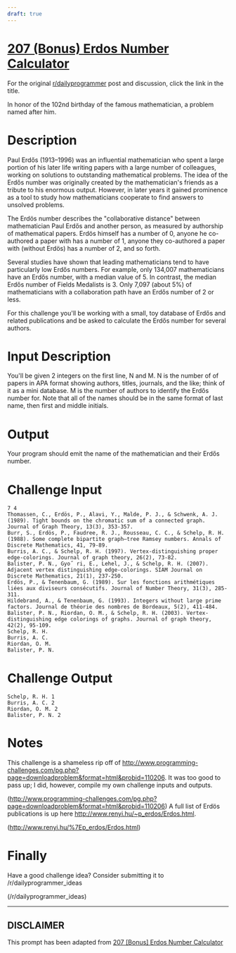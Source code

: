 ```yaml
---
draft: true
---
```


# [207 (Bonus) Erdos Number Calculator](https://www.reddit.com/r/dailyprogrammer/comments/30bquq/20150326_challenge_207_bonus_erdos_number/)

For the original [r/dailyprogrammer](https://www.reddit.com/r/dailyprogrammer/) post and discussion, click the link in the title.

In honor of the 102nd birthday of the famous mathematician, a problem named after him. 

# Description
Paul Erdős (1913–1996) was an influential mathematician who spent a large portion of his later life writing papers with a large number of colleagues, working on solutions to outstanding mathematical problems. The idea of the Erdős number was originally created by the mathematician's friends as a tribute to his enormous output. However, in later years it gained prominence as a tool to study how mathematicians cooperate to find answers to unsolved problems. 

The Erdös number describes the "collaborative distance" between mathematician Paul Erdős and another person, as measured by authorship of mathematical papers. Erdös himself has a number of 0, anyone he co-authored a paper with has a number of 1, anyone they co-authored a paper with (without Erdös) has a number of 2, and so forth. 

Several studies have shown that leading mathematicians tend to have particularly low Erdős numbers. For example, only 134,007 mathematicians have an Erdős number, with a median value of 5. In contrast, the median Erdős number of Fields Medalists is 3. Only 7,097 (about 5%) of mathematicians with a collaboration path have an Erdős number of 2 or less.

For this challenge you'll be working with a small, toy database of Erdős and related publications and be asked to calculate the Erdős number for several authors. 

# Input Description
You'll be given 2 integers on the first line, N and M. N is the number of of papers in APA format showing authors, titles, journals, and the like; think of it as a mini database. M is the number of authors to identify the Erdős number for. Note that all of the names should be in the same format of last name, then first and middle initials. 

# Output
Your program should emit the name of the mathematician and their Erdős number.

# Challenge Input

```
7 4
Thomassen, C., Erdös, P., Alavi, Y., Malde, P. J., & Schwenk, A. J. (1989). Tight bounds on the chromatic sum of a connected graph. Journal of Graph Theory, 13(3), 353-357.
Burr, S., Erdös, P., Faudree, R. J., Rousseau, C. C., & Schelp, R. H. (1988). Some complete bipartite graph—tree Ramsey numbers. Annals of Discrete Mathematics, 41, 79-89.
Burris, A. C., & Schelp, R. H. (1997). Vertex-distinguishing proper edge-colorings. Journal of graph theory, 26(2), 73-82.
Balister, P. N., Gyo˝ ri, E., Lehel, J., & Schelp, R. H. (2007). Adjacent vertex distinguishing edge-colorings. SIAM Journal on Discrete Mathematics, 21(1), 237-250.
Erdös, P., & Tenenbaum, G. (1989). Sur les fonctions arithmétiques liées aux diviseurs consécutifs. Journal of Number Theory, 31(3), 285-311.
Hildebrand, A., & Tenenbaum, G. (1993). Integers without large prime factors. Journal de théorie des nombres de Bordeaux, 5(2), 411-484.
Balister, P. N., Riordan, O. M., & Schelp, R. H. (2003). Vertex‐distinguishing edge colorings of graphs. Journal of graph theory, 42(2), 95-109.
Schelp, R. H.
Burris, A. C.
Riordan, O. M.
Balister, P. N.
```
# Challenge Output

```
Schelp, R. H. 1
Burris, A. C. 2
Riordan, O. M. 2
Balister, P. N. 2
```
# Notes
This challenge is a shameless rip off of http://www.programming-challenges.com/pg.php?page=downloadproblem&format=html&probid=110206. It was too good to pass up; I did, however, compile my own challenge inputs and outputs. 

(http://www.programming-challenges.com/pg.php?page=downloadproblem&format=html&probid=110206)
A full list of Erdös publications is up here http://www.renyi.hu/~p_erdos/Erdos.html. 

(http://www.renyi.hu/%7Ep_erdos/Erdos.html)
# Finally
Have a good challenge idea? Consider submitting it to /r/dailyprogrammer_ideas

(/r/dailyprogrammer_ideas)

----
## **DISCLAIMER**
This prompt has been adapted from [207 [Bonus] Erdos Number Calculator](https://www.reddit.com/r/dailyprogrammer/comments/30bquq/20150326_challenge_207_bonus_erdos_number/
)
